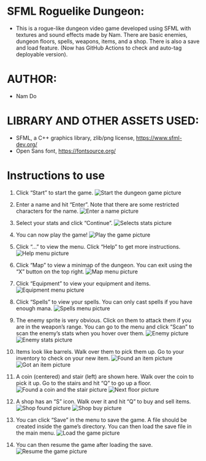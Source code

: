 # SFML Roguelike Dungeon:
  - This is a rogue-like dungeon video game developed using SFML with textures and sound effects made by Nam. There are basic enemies, dungeon floors, spells, weapons, items, and a shop. There is also a save and load feature. (Now has GitHub Actions to check and auto-tag deployable version).

# AUTHOR:
  - Nam Do

# LIBRARY AND OTHER ASSETS USED:
  - SFML, a C++ graphics library, zlib/png license, https://www.sfml-dev.org/
  - Open Sans font, https://fontsource.org/

# Instructions to use
1. Click “Start” to start the game.
![Start the dungeon game picture](https://namdo1225.github.io/images/projects_media/20230526_sfml19/00_title.png)

2. Enter a name and hit “Enter”. Note that there are some restricted characters for the name.
![Enter a name picture](https://namdo1225.github.io/images/projects_media/20230526_sfml19/01_name.png)

3. Select your stats and click “Continue”.
![Selects stats picture](https://namdo1225.github.io/images/projects_media/20230526_sfml19/02_stat.png)

4. You can now play the game!
![Play the game picture](https://namdo1225.github.io/images/projects_media/20230526_sfml19/03_main.png)

5. Click “…” to view the menu. Click “Help” to get more instructions.
![Help menu picture](https://namdo1225.github.io/images/projects_media/20230526_sfml19/04_menu.png)

6. Click “Map” to view a minimap of the dungeon. You can exit using the “X” button on the top right.
![Map menu picture](https://namdo1225.github.io/images/projects_media/20230526_sfml19/05_map.png)

7. Click “Equipment” to view your equipment and items.
![Equipment menu picture](https://namdo1225.github.io/images/projects_media/20230526_sfml19/06_equipment.png)

8. Click “Spells” to view your spells. You can only cast spells if you have enough mana.
![Spells menu picture](https://namdo1225.github.io/images/projects_media/20230526_sfml19/07_spell.png)

9. The enemy sprite is very obvious. Click on them to attack them if you are in the weapon’s range. You can go to the menu and click “Scan” to scan the enemy’s stats when you hover over them.
![Enemy picture](https://namdo1225.github.io/images/projects_media/20230526_sfml19/08_enemy.png)
![Enemy stats picture](https://namdo1225.github.io/images/projects_media/20230526_sfml19/08_enemy_stat.png)

11. Items look like barrels. Walk over them to pick them up. Go to your inventory to check on your new item.
![Found an item picture](https://namdo1225.github.io/images/projects_media/20230526_sfml19/09_item.png)
![Got an item picture](https://namdo1225.github.io/images/projects_media/20230526_sfml19/09_item_got.png)

12. A coin (centered) and stair (left) are shown here. Walk over the coin to pick it up. Go to the stairs and hit “Q” to go up a floor.
![Found a coin and the stair picture](https://namdo1225.github.io/images/projects_media/20230526_sfml19/10_stair_coin.png)
![Next floor picture](https://namdo1225.github.io/images/projects_media/20230526_sfml19/11_stair_next.png)

13. A shop has an “S” icon. Walk over it and hit “Q” to buy and sell items.
![Shop found picture](https://namdo1225.github.io/images/projects_media/20230526_sfml19/12_shop.png)
![Shop buy picture](https://namdo1225.github.io/images/projects_media/20230526_sfml19/13_shop_buy.png)

15. You can click “Save” in the menu to save the game. A file should be created inside the game’s directory. You can then load the save file in the main menu.
![Load the game picture](https://namdo1225.github.io/images/projects_media/20230526_sfml19/14_load.png)

16. You can then resume the game after loading the save.
![Resume the game picture](https://namdo1225.github.io/images/projects_media/20230526_sfml19/15_resume.png)

